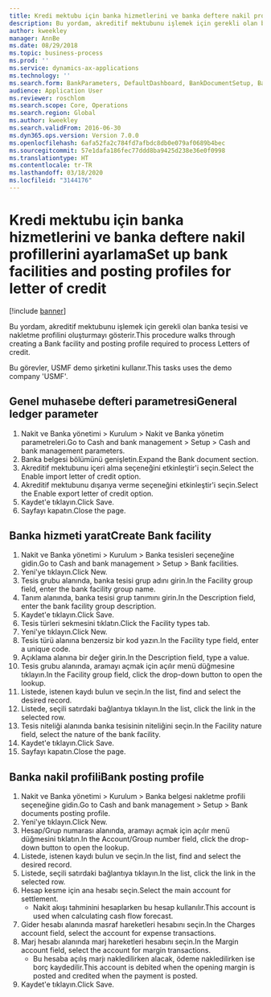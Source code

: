 ```yaml
---
title: Kredi mektubu için banka hizmetlerini ve banka deftere nakil profillerini ayarlama
description: Bu yordam, akreditif mektubunu işlemek için gerekli olan banka tesisi ve nakletme profilini oluşturmayı gösterir.
author: kweekley
manager: AnnBe
ms.date: 08/29/2018
ms.topic: business-process
ms.prod: ''
ms.service: dynamics-ax-applications
ms.technology: ''
ms.search.form: BankParameters, DefaultDashboard, BankDocumentSetup, BankDocumentPosting
audience: Application User
ms.reviewer: roschlom
ms.search.scope: Core, Operations
ms.search.region: Global
ms.author: kweekley
ms.search.validFrom: 2016-06-30
ms.dyn365.ops.version: Version 7.0.0
ms.openlocfilehash: 6afa52fa2c784fd7afbdc8db0e079af0689b4bec
ms.sourcegitcommit: 57e1dafa186fec77ddd8ba9425d238e36e0f0998
ms.translationtype: HT
ms.contentlocale: tr-TR
ms.lasthandoff: 03/18/2020
ms.locfileid: "3144176"
---
```

# <a name="set-up-bank-facilities-and-posting-profiles-for-letter-of-credit"></a><span data-ttu-id="4134e-103">Kredi mektubu için banka hizmetlerini ve banka deftere nakil profillerini ayarlama</span><span class="sxs-lookup"><span data-stu-id="4134e-103">Set up bank facilities and posting profiles for letter of credit</span></span>

[!include [banner](../../includes/banner.md)]

<span data-ttu-id="4134e-104">Bu yordam, akreditif mektubunu işlemek için gerekli olan banka tesisi ve nakletme profilini oluşturmayı gösterir.</span><span class="sxs-lookup"><span data-stu-id="4134e-104">This procedure walks through creating a Bank facility and posting profile required to process Letters of credit.</span></span> 

<span data-ttu-id="4134e-105">Bu görevler, USMF demo şirketini kullanır.</span><span class="sxs-lookup"><span data-stu-id="4134e-105">This tasks uses the demo company 'USMF'.</span></span>






## <a name="general-ledger-parameter"></a><span data-ttu-id="4134e-106">Genel muhasebe defteri parametresi</span><span class="sxs-lookup"><span data-stu-id="4134e-106">General ledger parameter</span></span>
1. <span data-ttu-id="4134e-107">Nakit ve Banka yönetimi > Kurulum > Nakit ve Banka yönetim parametreleri.</span><span class="sxs-lookup"><span data-stu-id="4134e-107">Go to Cash and bank management > Setup > Cash and bank management parameters.</span></span>
2. <span data-ttu-id="4134e-108">Banka belgesi bölümünü genişletin.</span><span class="sxs-lookup"><span data-stu-id="4134e-108">Expand the Bank document section.</span></span>
3. <span data-ttu-id="4134e-109">Akreditif mektubunu içeri alma seçeneğini etkinleştir'i seçin.</span><span class="sxs-lookup"><span data-stu-id="4134e-109">Select the Enable import letter of credit option.</span></span>
4. <span data-ttu-id="4134e-110">Akreditif mektubunu dışarıya verme seçeneğini etkinleştir'i seçin.</span><span class="sxs-lookup"><span data-stu-id="4134e-110">Select the Enable export letter of credit option.</span></span>
5. <span data-ttu-id="4134e-111">Kaydet'e tıklayın.</span><span class="sxs-lookup"><span data-stu-id="4134e-111">Click Save.</span></span>
6. <span data-ttu-id="4134e-112">Sayfayı kapatın.</span><span class="sxs-lookup"><span data-stu-id="4134e-112">Close the page.</span></span>

## <a name="create-bank-facility"></a><span data-ttu-id="4134e-113">Banka hizmeti yarat</span><span class="sxs-lookup"><span data-stu-id="4134e-113">Create Bank facility</span></span>
1. <span data-ttu-id="4134e-114">Nakit ve Banka yönetimi > Kurulum > Banka tesisleri seçeneğine gidin.</span><span class="sxs-lookup"><span data-stu-id="4134e-114">Go to Cash and bank management > Setup > Bank facilities.</span></span>
2. <span data-ttu-id="4134e-115">Yeni'ye tıklayın.</span><span class="sxs-lookup"><span data-stu-id="4134e-115">Click New.</span></span>
3. <span data-ttu-id="4134e-116">Tesis grubu alanında, banka tesisi grup adını girin.</span><span class="sxs-lookup"><span data-stu-id="4134e-116">In the Facility group field, enter the bank facility group name.</span></span>
4. <span data-ttu-id="4134e-117">Tanım alanında, banka tesisi grup tanımını girin.</span><span class="sxs-lookup"><span data-stu-id="4134e-117">In the Description field, enter the bank facility group description.</span></span>
5. <span data-ttu-id="4134e-118">Kaydet'e tıklayın.</span><span class="sxs-lookup"><span data-stu-id="4134e-118">Click Save.</span></span>
6. <span data-ttu-id="4134e-119">Tesis türleri sekmesini tıklatın.</span><span class="sxs-lookup"><span data-stu-id="4134e-119">Click the Facility types tab.</span></span>
7. <span data-ttu-id="4134e-120">Yeni'ye tıklayın.</span><span class="sxs-lookup"><span data-stu-id="4134e-120">Click New.</span></span>
8. <span data-ttu-id="4134e-121">Tesis türü alanına benzersiz bir kod yazın.</span><span class="sxs-lookup"><span data-stu-id="4134e-121">In the Facility type field, enter a unique code.</span></span>
9. <span data-ttu-id="4134e-122">Açıklama alanına bir değer girin.</span><span class="sxs-lookup"><span data-stu-id="4134e-122">In the Description field, type a value.</span></span>
10. <span data-ttu-id="4134e-123">Tesis grubu alanında, aramayı açmak için açılır menü düğmesine tıklayın.</span><span class="sxs-lookup"><span data-stu-id="4134e-123">In the Facility group field, click the drop-down button to open the lookup.</span></span>
11. <span data-ttu-id="4134e-124">Listede, istenen kaydı bulun ve seçin.</span><span class="sxs-lookup"><span data-stu-id="4134e-124">In the list, find and select the desired record.</span></span>
12. <span data-ttu-id="4134e-125">Listede, seçili satırdaki bağlantıya tıklayın.</span><span class="sxs-lookup"><span data-stu-id="4134e-125">In the list, click the link in the selected row.</span></span>
13. <span data-ttu-id="4134e-126">Tesis niteliği alanında banka tesisinin niteliğini seçin.</span><span class="sxs-lookup"><span data-stu-id="4134e-126">In the Facility nature field, select the nature of the bank facility.</span></span>
14. <span data-ttu-id="4134e-127">Kaydet'e tıklayın.</span><span class="sxs-lookup"><span data-stu-id="4134e-127">Click Save.</span></span>
15. <span data-ttu-id="4134e-128">Sayfayı kapatın.</span><span class="sxs-lookup"><span data-stu-id="4134e-128">Close the page.</span></span>

## <a name="bank-posting-profile"></a><span data-ttu-id="4134e-129">Banka nakil profili</span><span class="sxs-lookup"><span data-stu-id="4134e-129">Bank posting profile</span></span>
1. <span data-ttu-id="4134e-130">Nakit ve Banka yönetimi > Kurulum > Banka belgesi nakletme profili seçeneğine gidin.</span><span class="sxs-lookup"><span data-stu-id="4134e-130">Go to Cash and bank management > Setup > Bank documents posting profile.</span></span>
2. <span data-ttu-id="4134e-131">Yeni'ye tıklayın.</span><span class="sxs-lookup"><span data-stu-id="4134e-131">Click New.</span></span>
3. <span data-ttu-id="4134e-132">Hesap/Grup numarası alanında, aramayı açmak için açılır menü düğmesini tıklatın.</span><span class="sxs-lookup"><span data-stu-id="4134e-132">In the Account/Group number field, click the drop-down button to open the lookup.</span></span>
4. <span data-ttu-id="4134e-133">Listede, istenen kaydı bulun ve seçin.</span><span class="sxs-lookup"><span data-stu-id="4134e-133">In the list, find and select the desired record.</span></span>
5. <span data-ttu-id="4134e-134">Listede, seçili satırdaki bağlantıya tıklayın.</span><span class="sxs-lookup"><span data-stu-id="4134e-134">In the list, click the link in the selected row.</span></span>
6. <span data-ttu-id="4134e-135">Hesap kesme için ana hesabı seçin.</span><span class="sxs-lookup"><span data-stu-id="4134e-135">Select the main account for settlement.</span></span>
    * <span data-ttu-id="4134e-136">Nakit akışı tahminini hesaplarken bu hesap kullanılır.</span><span class="sxs-lookup"><span data-stu-id="4134e-136">This account is used when calculating cash flow forecast.</span></span>  
7. <span data-ttu-id="4134e-137">Gider hesabı alanında masraf hareketleri hesabını seçin.</span><span class="sxs-lookup"><span data-stu-id="4134e-137">In the Charges account field, select the account for expense transactions.</span></span>
8. <span data-ttu-id="4134e-138">Marj hesabı alanında marj hareketleri hesabını seçin.</span><span class="sxs-lookup"><span data-stu-id="4134e-138">In the Margin account field, select the account for margin transactions.</span></span>
    * <span data-ttu-id="4134e-139">Bu hesaba açılış marjı nakledilirken alacak, ödeme nakledilirken ise borç kaydedilir.</span><span class="sxs-lookup"><span data-stu-id="4134e-139">This account is debited when the opening margin is posted and credited when the payment is posted.</span></span>  
9. <span data-ttu-id="4134e-140">Kaydet'e tıklayın.</span><span class="sxs-lookup"><span data-stu-id="4134e-140">Click Save.</span></span>

